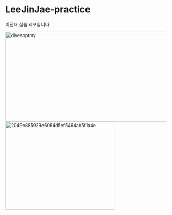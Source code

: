 # LeeJinJae-practice
이진재 실습 레포입니다.

<img width="1564" height="280" alt="divesoptmy" src="https://github.com/user-attachments/assets/6597158c-a25b-4e2b-9551-791cb106439e" /> 


<img width="340" height="273" alt="2049e885929e6064d5ef5464ab5f1a4e" src="https://github.com/user-attachments/assets/5a42d60a-27cc-4655-a13a-2ec0eefa10e3" />
